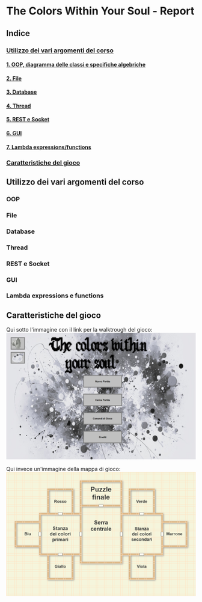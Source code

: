 # The Colors Within Your Soul - Report

## Indice
### [Utilizzo dei vari argomenti del corso](#Utilizzo-dei-vari-argomenti-del-corso)
  #### [1. OOP, diagramma delle classi e specifiche algebriche](#OOP)
  #### [2. File](#File)
  #### [3. Database](#Database)
  #### [4. Thread](#Thread)
  #### [5. REST e Socket](#REST-e-Socket)
  #### [6. GUI](#GUI)
  #### [7. Lambda expressions/functions](#Lambda-expressions-e-functions)
### [Caratteristiche del gioco](#Caratteristiche-del-gioco)

## Utilizzo dei vari argomenti del corso

### OOP

### File

### Database

### Thread

### REST e Socket

### GUI

### Lambda expressions e functions


## Caratteristiche del gioco

Qui sotto l'immagine con il link per la walktrough del gioco:
<a href="https://youtu.be/8sHqEgjV5qA">
  <img src="./img/Thumbnail.png" alt="Walkthrough" width="600px">
</a>

Qui invece un'immagine della mappa di gioco:
![Mappa](./img/MappaGioco.png)
